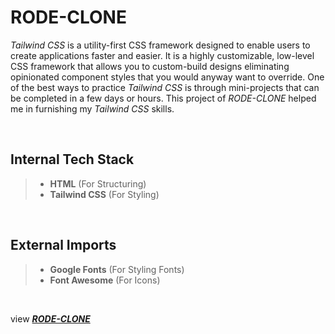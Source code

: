 # **RODE-CLONE**
*Tailwind CSS* is a utility-first CSS framework designed to enable users to create applications faster and easier. It is a highly customizable, low-level CSS framework that allows you to custom-build designs eliminating opinionated component styles that you would anyway want to override. One of the best ways to practice *Tailwind CSS* is through mini-projects that can be completed in a few days or hours. This project of *RODE-CLONE* helped me in furnishing my *Tailwind CSS* skills.
<p>&nbsp;</p>

## **Internal Tech Stack**
> - **HTML** (For Structuring)
> - **Tailwind CSS** (For Styling)
<p>&nbsp;</p>

## **External Imports**
> - **Google Fonts** (For Styling Fonts)
> - **Font Awesome** (For Icons)
<p>&nbsp;</p>

view [***RODE-CLONE***](https://rode-yash.vercel.app)